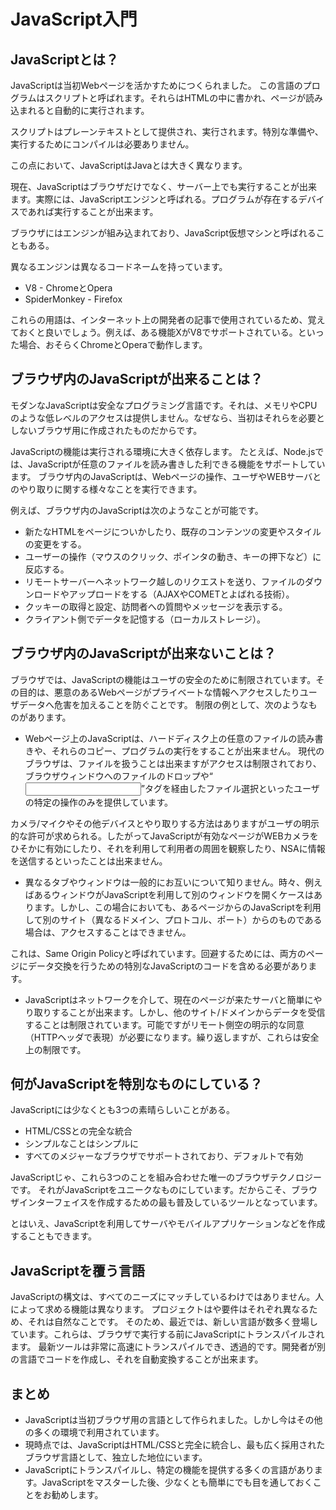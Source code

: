 # JavaScript入門
## JavaScriptとは？
JavaScriptは当初Webページを活かすためにつくられました。
この言語のプログラムはスクリプトと呼ばれます。それらはHTMLの中に書かれ、ページが読み込まれると自動的に実行されます。

スクリプトはプレーンテキストとして提供され、実行されます。特別な準備や、実行するためにコンパイルは必要ありません。

この点において、JavaScriptはJavaとは大きく異なります。

現在、JavaScriptはブラウザだけでなく、サーバー上でも実行することが出来ます。実際には、JavaScriptエンジンと呼ばれる。プログラムが存在するデバイスであれば実行することが出来ます。

ブラウザにはエンジンが組み込まれており、JavaScript仮想マシンと呼ばれることもある。

異なるエンジンは異なるコードネームを持っています。

- V8 - ChromeとOpera
- SpiderMonkey - Firefox

これらの用語は、インターネット上の開発者の記事で使用されているため、覚えておくと良いでしょう。例えば、ある機能XがV8でサポートされている。といった場合、おそらくChromeとOperaで動作します。

## ブラウザ内のJavaScriptが出来ることは？
モダンなJavaScriptは安全なプログラミング言語です。それは、メモリやCPUのような低レベルのアクセスは提供しません。なぜなら、当初はそれらを必要としないブラウザ用に作成されたものだからです。

JavaScriptの機能は実行される環境に大きく依存します。
たとえば、Node.jsでは、JavaScriptが任意のファイルを読み書きした利できる機能をサポートしています。
ブラウザ内のJavaScriptは、Webページの操作、ユーザやWEBサーバとのやり取りに関する様々なことを実行できます。

例えば、ブラウザ内のJavaScriptは次のようなことが可能です。
- 新たなHTMLをページについかしたり、既存のコンテンツの変更やスタイルの変更をする。
- ユーザーの操作（マウスのクリック、ポインタの動き、キーの押下など）に反応する。
- リモートサーバーへネットワーク越しのリクエストを送り、ファイルのダウンロードやアップロードをする（AJAXやCOMETとよばれる技術）。
- クッキーの取得と設定、訪問者への質問やメッセージを表示する。
- クライアント側でデータを記憶する（ローカルストレージ）。


## ブラウザ内のJavaScriptが出来ないことは？
ブラウザでは、JavaScriptの機能はユーザの安全のために制限されています。その目的は、悪意のあるWebページがプライベートな情報へアクセスしたりユーザデータへ危害を加えることを防ぐことです。
制限の例として、次のようなものがあります。
- Webページ上のJavaScriptは、ハードディスク上の任意のファイルの読み書きや、それらのコピー、プログラムの実行をすることが出来ません。
現代のブラウザは、ファイルを扱うことは出来ますがアクセスは制限されており、ブラウザウィンドウへのファイルのドロップや“<input>”タグを経由したファイル選択といったユーザの特定の操作のみを提供しています。

カメラ/マイクやその他デバイスとやり取りする方法はありますがユーザの明示的な許可が求められる。したがってJavaScriptが有効なページがWEBカメラをひそかに有効にしたり、それを利用して利用者の周囲を観察したり、NSAに情報を送信するといったことは出来ません。
- 異なるタブやウィンドウは一般的にお互いについて知りません。時々、例えばあるウィンドウがJavaScriptを利用して別のウィンドウを開くケースはあります。しかし、この場合においても、あるページからのJavaScriptを利用して別のサイト（異なるドメイン、プロトコル、ポート）からのものである場合は、アクセスすることはできません。

これは、Same Origin Policyと呼ばれています。回避するためには、両方のページにデータ交換を行うための特別なJavaScriptのコードを含める必要があります。

- JavaScriptはネットワークを介して、現在のページが来たサーバと簡単にやり取りすることが出来ます。しかし、他のサイト/ドメインからデータを受信することは制限されています。可能ですがリモート側空の明示的な同意（HTTPヘッダで表現）が必要になります。繰り返しますが、これらは安全上の制限です。

## 何がJavaScriptを特別なものにしている？
JavaScriptには少なくとも3つの素晴らしいことがある。
- HTML/CSSとの完全な統合
- シンプルなことはシンプルに
- すべてのメジャーなブラウザでサポートされており、デフォルトで有効

JavaScriptじゃ、これら3つのことを組み合わせた唯一のブラウザテクノロジーです。
それがJavaScriptをユニークなものにしています。だからこそ、ブラウザインターフェイスを作成するための最も普及しているツールとなっています。

とはいえ、JavaScriptを利用してサーバやモバイルアプリケーションなどを作成することもできます。

## JavaScriptを覆う言語
JavaScriptの構文は、すべてのニーズにマッチしているわけではありません。人によって求める機能は異なります。
プロジェクトはや要件はそれぞれ異なるため、それは自然なことです。
そのため、最近では、新しい言語が数多く登場しています。これらは、ブラウザで実行する前にJavaScriptにトランスパイルされます。
最新ツールは非常に高速にトランスパイルでき、透過的です。開発者が別の言語でコードを作成し、それを自動変換することが出来ます。

## まとめ
- JavaScriptは当初ブラウザ用の言語として作られました。しかし今はその他の多くの環境で利用されています。
- 現時点では、JavaScriptはHTML/CSSと完全に統合し、最も広く採用されたブラウザ言語として、独立した地位にいます。
- JavaScriptにトランスパイルし、特定の機能を提供する多くの言語があります。JavaScriptをマスターした後、少なくとも簡単にでも目を通しておくことをお勧めします。
